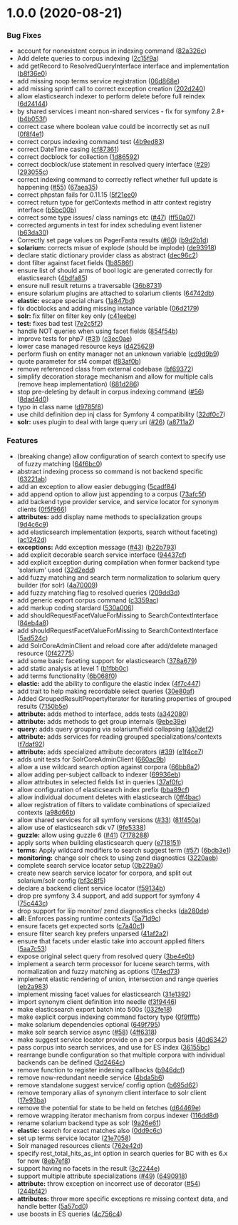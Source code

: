 # 1.0.0 (2020-08-21)


### Bug Fixes

* account for nonexistent corpus in indexing command ([82a326c](https://github.com/usemarkup/NeedleBundle/commit/82a326cbdf67314e57534939ab88a212efadfd33))
* Add delete queries to corpus indexing ([2c15f9a](https://github.com/usemarkup/NeedleBundle/commit/2c15f9a849ff21a036383301919335d8de81643d))
* add getRecord to ResolvedQueryInterface interface and implementation ([b8f36e0](https://github.com/usemarkup/NeedleBundle/commit/b8f36e06331b07760794eede3f09d25621f14bf2))
* add missing noop terms service registration ([06d868e](https://github.com/usemarkup/NeedleBundle/commit/06d868e7c7bd6b901ddd252cb72ce5c832884837))
* add missing sprintf call to correct exception creation ([202d240](https://github.com/usemarkup/NeedleBundle/commit/202d2406140f764d83bf0bc6426bec8595187bea))
* allow elasticsearch indexer to perform delete before full reindex ([6d24144](https://github.com/usemarkup/NeedleBundle/commit/6d24144b80f04fa9f309267d9df2de4e6eb1e5c8))
* by shared services i meant non-shared services - fix for symfony 2.8+ ([b4b053f](https://github.com/usemarkup/NeedleBundle/commit/b4b053feae3179ec535bdf9b7ce14f767d1f29ef))
* correct case where boolean value could be incorrectly set as null ([0f8f4e1](https://github.com/usemarkup/NeedleBundle/commit/0f8f4e1001923d27114715262283584bf7e58e8e))
* correct corpus indexing command test ([4b9ed83](https://github.com/usemarkup/NeedleBundle/commit/4b9ed837dfaa334d36c22ff5b6d18e7f4fbec7db))
* correct DateTime casing ([cf87361](https://github.com/usemarkup/NeedleBundle/commit/cf8736153d606a006185da6d4879578a0b9962c2))
* correct docblock for collection ([1d86592](https://github.com/usemarkup/NeedleBundle/commit/1d86592c0e659444dd71e5c8a0a58130a5030eb3))
* correct docblock/use statement in resolved query interface ([#29](https://github.com/usemarkup/NeedleBundle/issues/29)) ([293055c](https://github.com/usemarkup/NeedleBundle/commit/293055cab593558b5bd658d2c6b479254d9c2838))
* correct indexing command to correctly reflect whether full update is happening ([#55](https://github.com/usemarkup/NeedleBundle/issues/55)) ([67aea35](https://github.com/usemarkup/NeedleBundle/commit/67aea35ec3470637008026ae14ebb3db49dfced7))
* correct phpstan fails for 0.11.15 ([5f21ee0](https://github.com/usemarkup/NeedleBundle/commit/5f21ee00fad363bb1a43dc797ef63702690a4a35))
* correct return type for getContexts method in attr context registry interface ([b5bc00b](https://github.com/usemarkup/NeedleBundle/commit/b5bc00b8522d0b67c406c88ed901f6102f9fc4a1))
* correct some type issues/ class namings etc ([#47](https://github.com/usemarkup/NeedleBundle/issues/47)) ([ff50a07](https://github.com/usemarkup/NeedleBundle/commit/ff50a07c85681b40f81f03f441d66a8b6db7b423))
* corrected arguments in test for index scheduling event listener ([b63da30](https://github.com/usemarkup/NeedleBundle/commit/b63da3086c74004ffe8e01d85ae6668798649d20))
* Correctly set page values on PagerFanta results ([#60](https://github.com/usemarkup/NeedleBundle/issues/60)) ([b9d2b1d](https://github.com/usemarkup/NeedleBundle/commit/b9d2b1d22dc18e6cf0dd24f3f9e4e0070b976e70))
* **solarium:** corrects misue of explode (should be implode) ([de93918](https://github.com/usemarkup/NeedleBundle/commit/de93918f43f4da6146ff07d7a2ab6e5134225737))
* declare static dictionary provider class as abstract ([dec96c2](https://github.com/usemarkup/NeedleBundle/commit/dec96c29b6afcddd9ec15d84edc8c32f51a0ad02))
* dont filter against facet fields ([1b8586f](https://github.com/usemarkup/NeedleBundle/commit/1b8586fabe292860eff15509ecdf3ab29f28e2c0))
* ensure list of should arms of bool logic are generated correctly for elasticsearch ([4bdfa85](https://github.com/usemarkup/NeedleBundle/commit/4bdfa854515c54e8e03c089e3a3f31b5f5fe113c))
* ensure null result returns a traversable ([36b8731](https://github.com/usemarkup/NeedleBundle/commit/36b87316647c06f7b6e36836518ece745cfb5be6))
* ensure solarium plugins are attached to solarium clients ([64742db](https://github.com/usemarkup/NeedleBundle/commit/64742db0bb71d2dbf77ac5fb8310dde76f118946))
* **elastic:** escape special chars ([1a847bd](https://github.com/usemarkup/NeedleBundle/commit/1a847bd82b56b024227d50068dcff189348ee419))
* fix docblocks and adding missing instance variable ([06d2179](https://github.com/usemarkup/NeedleBundle/commit/06d217966a134861900330c068078b60c73b1ad6))
* **solr:** fix filter on filter key only ([c41eebe](https://github.com/usemarkup/NeedleBundle/commit/c41eebe14325d2b46db82142adf0fa0ced58722f))
* **test:** fixes bad test ([7e2c5f2](https://github.com/usemarkup/NeedleBundle/commit/7e2c5f2c83ae5cb2d4ca4c2c6cf539100df70cfb))
* handle NOT queries when using facet fields ([854f54b](https://github.com/usemarkup/NeedleBundle/commit/854f54b5c5ab33025c8c8ec6b3602d1871c60909))
* improve tests for php7 ([#31](https://github.com/usemarkup/NeedleBundle/issues/31)) ([c3ec0ae](https://github.com/usemarkup/NeedleBundle/commit/c3ec0ae43e0b892c0bc584eed9ed3b4bdeafe129))
* lower case managed resource keys ([d425629](https://github.com/usemarkup/NeedleBundle/commit/d425629fe1fffa2aeafed1ea0494c972e28cd073))
* perform flush on entity manager not an unknown variable ([cd9d9b9](https://github.com/usemarkup/NeedleBundle/commit/cd9d9b9e181e50cc276542e439f785280becd141))
* quote parameter for sf4 compat ([f83af0b](https://github.com/usemarkup/NeedleBundle/commit/f83af0b8181c756b2a2b44eb6194c796638702c7))
* remove referenced class from external codebase ([bf69372](https://github.com/usemarkup/NeedleBundle/commit/bf69372a97d1f1595124a1c4b0abd9180a47ed55))
* simplify decoration storage mechanism and allow for multiple calls (remove heap implementation) ([681d286](https://github.com/usemarkup/NeedleBundle/commit/681d286d8938f6a45753f0b60ded9c2b2aadf25a))
* stop pre-deleting by default in corpus indexing command ([#56](https://github.com/usemarkup/NeedleBundle/issues/56)) ([8dad4d0](https://github.com/usemarkup/NeedleBundle/commit/8dad4d094b1527390b9cef571e9999c9b2944978))
* typo in class name ([d9785f8](https://github.com/usemarkup/NeedleBundle/commit/d9785f8ddec263e3960b4d54662c27e19f2be2c7))
* use child definition dep inj class for Symfony 4 compatibility ([32df0c7](https://github.com/usemarkup/NeedleBundle/commit/32df0c74497ef717cb7d50486b2948563bb9b648))
* **solr:** uses plugin to deal with large query uri ([#26](https://github.com/usemarkup/NeedleBundle/issues/26)) ([a8711a2](https://github.com/usemarkup/NeedleBundle/commit/a8711a2a29fd7ec6630815489a9d07e33cebaef9))


### Features

* (breaking change) allow configuration of search context to specify use of fuzzy matching ([64f6bc0](https://github.com/usemarkup/NeedleBundle/commit/64f6bc0c73f23a3089c7bdbc3a9b07087c964ae2))
* abstract indexing process so command is not backend specific ([63221ab](https://github.com/usemarkup/NeedleBundle/commit/63221abac82baa5733815895d46f2bb02547c3c6))
* add an exception to allow easier debugging ([5cadf84](https://github.com/usemarkup/NeedleBundle/commit/5cadf84836ffbcacfe8879363207918843e3582e))
* add append option to allow just appending to a corpus ([73afc5f](https://github.com/usemarkup/NeedleBundle/commit/73afc5f69a178fe0e249a1965b5953cf23bbf168))
* add backend type provider service, and service locator for synonym clients ([0f5f966](https://github.com/usemarkup/NeedleBundle/commit/0f5f966c1a9cfadc0d8592dbabdb686ddfdfa097))
* **attributes:** add display name methods to specialization groups ([9d4c6c9](https://github.com/usemarkup/NeedleBundle/commit/9d4c6c984de9b42f627a215f65c640792c15780a))
* add elasticsearch implementation (exports, search without faceting) ([ac1242d](https://github.com/usemarkup/NeedleBundle/commit/ac1242de4c3fd51e10b866cf0634336a85635f45))
* **exceptions:** Add exception message ([#43](https://github.com/usemarkup/NeedleBundle/issues/43)) ([b22b793](https://github.com/usemarkup/NeedleBundle/commit/b22b793c9f9dcba6960ea25e7823c8e342f005ae))
* add explicit decorable search service interface ([94437cf](https://github.com/usemarkup/NeedleBundle/commit/94437cf349015834eb41efe8c8fe12f15c9866c5))
* add explicit exception during compilation when former backend type 'solarium' used ([32d2edd](https://github.com/usemarkup/NeedleBundle/commit/32d2eddd3736277b05dd1e2c0cdebfce1f135b2e))
* add fuzzy matching and search term normalization to solarium query builder (for solr) ([4a70009](https://github.com/usemarkup/NeedleBundle/commit/4a7000925e75a89b1203863bb21bfc088ea5e469))
* add fuzzy matching flag to resolved queries ([209dd3d](https://github.com/usemarkup/NeedleBundle/commit/209dd3d049350c9ed7732cbedcb633c30958b321))
* add generic export corpus command ([c3359ac](https://github.com/usemarkup/NeedleBundle/commit/c3359aca9e3887a19ebe49a94c6c35d4b2aff662))
* add markup coding stardard ([530a006](https://github.com/usemarkup/NeedleBundle/commit/530a0067f2b08ddc48be6aa43b724a728a21e66f))
* add shouldRequestFacetValueForMissing to SearchContextInterface ([84eb4a8](https://github.com/usemarkup/NeedleBundle/commit/84eb4a87714ed5199e315f02f76ba0c102873007))
* add shouldRequestFacetValueForMissing to SearchContextInterface ([5ad524c](https://github.com/usemarkup/NeedleBundle/commit/5ad524c3fd243d020b0b694f9443fdac5844341d))
* add SolrCoreAdminClient and reload core after add/delete managed resource ([0f42775](https://github.com/usemarkup/NeedleBundle/commit/0f42775918730a3fe866727f04e063eab308695c))
* add some basic faceting support for elasticsearch ([378a679](https://github.com/usemarkup/NeedleBundle/commit/378a679dc77db50fd3ff51769571423e9d888fe0))
* add static analysis at level 1 ([b1fbb0c](https://github.com/usemarkup/NeedleBundle/commit/b1fbb0cead601a57e9ba3570f25a697b92b0dcb6))
* add terms functionality ([6b068f0](https://github.com/usemarkup/NeedleBundle/commit/6b068f0ea1289190f2db099747bf8ce4dc8f75bb))
* **elastic:** add the ability to configure the elastic index ([4f7c447](https://github.com/usemarkup/NeedleBundle/commit/4f7c44793278434cbea9282e88cd24bb009f6a5b))
* add trait to help making recordable select queries ([30e80af](https://github.com/usemarkup/NeedleBundle/commit/30e80afc618f870ebfba28009f3f9d947079e687))
* Added GroupedResultPropertyIterator for iterating properties of grouped results ([7150b5e](https://github.com/usemarkup/NeedleBundle/commit/7150b5ec755f6e96db6b06a40ecd990493b31635))
* **attribute:** adds method to interface, adds tests ([a342080](https://github.com/usemarkup/NeedleBundle/commit/a3420804736fe19780008a1134d35e8388574d26))
* **attribute:** adds methods to get group internals ([9ebe39e](https://github.com/usemarkup/NeedleBundle/commit/9ebe39eb0d857dd6f39d78a4327a246db30f2433))
* **query:** adds query grouping via solarium/field collapsing ([a10def2](https://github.com/usemarkup/NeedleBundle/commit/a10def232a402e7cc2e2c8740bbb49fe3a6d6272))
* **attribute:** adds services for reading grouped specializations/contexts ([f7daf92](https://github.com/usemarkup/NeedleBundle/commit/f7daf9229bedeefcb7d7c5c957a4c7146badd2e3))
* **attribute:** adds specialized attribute decorators ([#39](https://github.com/usemarkup/NeedleBundle/issues/39)) ([e1f4ce7](https://github.com/usemarkup/NeedleBundle/commit/e1f4ce74512d0b7f2395938d2549325ed1e576db))
* adds unit tests for SolrCoreAdminClient ([660ac9b](https://github.com/usemarkup/NeedleBundle/commit/660ac9b19e16aa01a754c5b8611b2aa4fef621c7))
* allow a use wildcard search option against corpora ([66bb8a2](https://github.com/usemarkup/NeedleBundle/commit/66bb8a2cc19b7a2653d514588168cb26b373d4b6))
* allow adding per-subject callback to indexer ([69936eb](https://github.com/usemarkup/NeedleBundle/commit/69936ebdde5743d5d4692dd516581b456b95c91a))
* allow attributes in selected fields list in queries ([37af0fc](https://github.com/usemarkup/NeedleBundle/commit/37af0fc82e73740a0de38aa5984491f4d61eb60e))
* allow configuration of elasticsearch index prefix ([bba89cf](https://github.com/usemarkup/NeedleBundle/commit/bba89cffbd4237dc3591b966e553d88542373dfa))
* allow individual document deletes with elasticsearch ([0ff4bac](https://github.com/usemarkup/NeedleBundle/commit/0ff4bac590ccf64d53c881b0cb7ff63b74536869))
* allow registration of filters to validate combinations of specialized contexts ([a98d66b](https://github.com/usemarkup/NeedleBundle/commit/a98d66b87d5cd91ec93006e095f77199752db10d))
* allow shared services for all symfony versions ([#33](https://github.com/usemarkup/NeedleBundle/issues/33)) ([81f450a](https://github.com/usemarkup/NeedleBundle/commit/81f450ae616a7e7cfdd977d0ddd6fe49ed67578c))
* allow use of elasticsearch sdk v7 ([9fe5338](https://github.com/usemarkup/NeedleBundle/commit/9fe533816d9538b2d8dfe416f2a305187b859073))
* **guzzle:** allow using guzzle 6 ([#41](https://github.com/usemarkup/NeedleBundle/issues/41)) ([7178288](https://github.com/usemarkup/NeedleBundle/commit/7178288c3eed81b693c788ddbe65b69cbeebd32d))
* apply sorts when building elasticsearch query ([e718151](https://github.com/usemarkup/NeedleBundle/commit/e7181516476a6e2a74f39b8c4005d7e09710678e))
* **terms:** Apply wildcard modifiers to search suggest term ([#57](https://github.com/usemarkup/NeedleBundle/issues/57)) ([6bdb3e1](https://github.com/usemarkup/NeedleBundle/commit/6bdb3e1c292e1cf870b1081833538900020cb788))
* **monitoring:** change solr check to using zend diagnostics ([3220aeb](https://github.com/usemarkup/NeedleBundle/commit/3220aebca2c5ed61b97ad1afb0320171ce01604c))
* complete search service locator setup ([0b229a0](https://github.com/usemarkup/NeedleBundle/commit/0b229a06aeeae1b30731b8275585e13c20430e8f))
* create new search service locator for corpora, and split out solarium/solr config ([bf3c8f5](https://github.com/usemarkup/NeedleBundle/commit/bf3c8f56cbf7209e853c180ea0122501984b555e))
* declare a backend client service locator ([f59134b](https://github.com/usemarkup/NeedleBundle/commit/f59134be64424c2b0843822849c4c2a156b70eaa))
* drop pre symfony 3.4 support, and add support for symfony 4 ([75c443c](https://github.com/usemarkup/NeedleBundle/commit/75c443ccba124218544ef6e7bfd5a5ef35e6352a))
* drop support for liip monitor/ zend diagnostics checks ([da280de](https://github.com/usemarkup/NeedleBundle/commit/da280dec51b5a03b889c3bec730a448bdca3384c))
* **all:** Enforces passing runtime contexts ([5a71d9c](https://github.com/usemarkup/NeedleBundle/commit/5a71d9ca3d4bca7c75ab676b0cb9c85cbafb9cee))
* ensure facets get expected sorts ([c7a40c1](https://github.com/usemarkup/NeedleBundle/commit/c7a40c1ff3bce4caf49228ca6e93e02c6639f698))
* ensure filter search key prefers unparsed ([41af2a2](https://github.com/usemarkup/NeedleBundle/commit/41af2a26054920634cab94aa2053aa36081a21ec))
* ensure that facets under elastic take into account applied filters ([5aa7c53](https://github.com/usemarkup/NeedleBundle/commit/5aa7c53aeb43cf13039807b91d4446f348bb0a9d))
* expose original select query from resolved query ([3be4e0b](https://github.com/usemarkup/NeedleBundle/commit/3be4e0b03870a627c51e1d2d7b48e2d08289fc0d))
* implement a search term processor for lucene search terms, with normalization and fuzzy matching as options ([174ed73](https://github.com/usemarkup/NeedleBundle/commit/174ed731bfea45f02dd7dd91774e9dabd05c2448))
* implement elastic rendering of union, intersection and range queries ([eb2a983](https://github.com/usemarkup/NeedleBundle/commit/eb2a98360ba4490338a0b3416f7d9b16d6e04159))
* implement missing facet values for elasticsearch ([31e1392](https://github.com/usemarkup/NeedleBundle/commit/31e1392351ae37384853fe81c9c084542a14e18e))
* import synonym client definition into needle ([f3f9446](https://github.com/usemarkup/NeedleBundle/commit/f3f944626823095dc81c90f82fc0b1ab8ecebc7f))
* make elasticsearch export batch into 500s ([032fe18](https://github.com/usemarkup/NeedleBundle/commit/032fe18a2cecf5f7a9f13795a6ddf2fc049967e3))
* make explicit corpus indexing command factory type ([0f9fffb](https://github.com/usemarkup/NeedleBundle/commit/0f9fffbf09e274268bd7c2ff442130e124019ec9))
* make solarium dependencies optional ([649f795](https://github.com/usemarkup/NeedleBundle/commit/649f795e73ed81fff0f43068f736c2a911129a18))
* make solr search service async ([#58](https://github.com/usemarkup/NeedleBundle/issues/58)) ([4ff6318](https://github.com/usemarkup/NeedleBundle/commit/4ff6318be0c9b2c03f2becf741ceaff8d36d027b))
* make suggest service locator provide on a per corpus basis ([40d6342](https://github.com/usemarkup/NeedleBundle/commit/40d6342da8b64c6a03e00f47200ba21dbf36b07a))
* pass corpus into search services, and use for ES index ([36155bc](https://github.com/usemarkup/NeedleBundle/commit/36155bcac9a6da207e831c283a406c824d7a1728))
* rearrange bundle configuration so that multiple corpora with individual backends can be defined ([3d2464c](https://github.com/usemarkup/NeedleBundle/commit/3d2464c5fd8f22bf460b090b285f75a58304dd98))
* remove function to register indexing callbacks ([b946dcf](https://github.com/usemarkup/NeedleBundle/commit/b946dcf3827b617b3b795beac511339d2affd319))
* remove now-redundant needle service ([4bda5b6](https://github.com/usemarkup/NeedleBundle/commit/4bda5b6df4a372ba5d6ca3b7365237afb870eac4))
* remove standalone suggest service/ config option ([b695d62](https://github.com/usemarkup/NeedleBundle/commit/b695d62fa65c5e70c3b6516a83964ad7f7740736))
* remove temporary alias of synonym client interface to solr client ([17e93ba](https://github.com/usemarkup/NeedleBundle/commit/17e93ba61e102f3b2500c5aaade532fd6255f8fa))
* remove the potential for state to be held on fetches ([d64469e](https://github.com/usemarkup/NeedleBundle/commit/d64469ed12cd7f2a45ec45aaae2cf5a7b867638f))
* remove wrapping iterator mechanism from corpus indexer ([116dd8d](https://github.com/usemarkup/NeedleBundle/commit/116dd8d08daa44ab1ccffe1e0c5ecc2ad5d4b98b))
* rename solarium backend type as solr ([9a26e61](https://github.com/usemarkup/NeedleBundle/commit/9a26e6161ca484e419fe71a078fdc94e451ca90c))
* **elastic:** search for exact matches also ([0dd9c6c](https://github.com/usemarkup/NeedleBundle/commit/0dd9c6c1e0dfe87f4291f144deaedacb95f699f9))
* set up terms service locator ([21e7058](https://github.com/usemarkup/NeedleBundle/commit/21e7058802aa029bab25056427c32e6d8eb92e27))
* Solr managed resources clients ([762e42d](https://github.com/usemarkup/NeedleBundle/commit/762e42d72bfb75f18e8a8c30f2c91d0d77ad8ca9))
* specify rest_total_hits_as_int option in search queries for BC with es 6.x for now ([8eb7ef8](https://github.com/usemarkup/NeedleBundle/commit/8eb7ef8242ac73d57833e11f66b876999fd05b39))
* support having no facets in the result ([3c2244e](https://github.com/usemarkup/NeedleBundle/commit/3c2244efaefa32b69037018a730705c311bf60e8))
* support multiple attribute specializations ([#49](https://github.com/usemarkup/NeedleBundle/issues/49)) ([6490918](https://github.com/usemarkup/NeedleBundle/commit/649091889ed63983ec2df99e83aa5e0c91c052eb))
* **attribute:** throw exception on incorrect use of decorator ([#54](https://github.com/usemarkup/NeedleBundle/issues/54)) ([244bf42](https://github.com/usemarkup/NeedleBundle/commit/244bf422774551ea03345e90f5bd1c23d7c39611))
* **attributes:** throw more specific exceptions re missing context data, and handle better ([5a57cd0](https://github.com/usemarkup/NeedleBundle/commit/5a57cd07f525a6f14e7119a33be51cde24e5ba91))
* use boosts in ES queries ([4c756c4](https://github.com/usemarkup/NeedleBundle/commit/4c756c4288fc07b8898692711e28f44fb79b7cc9))
